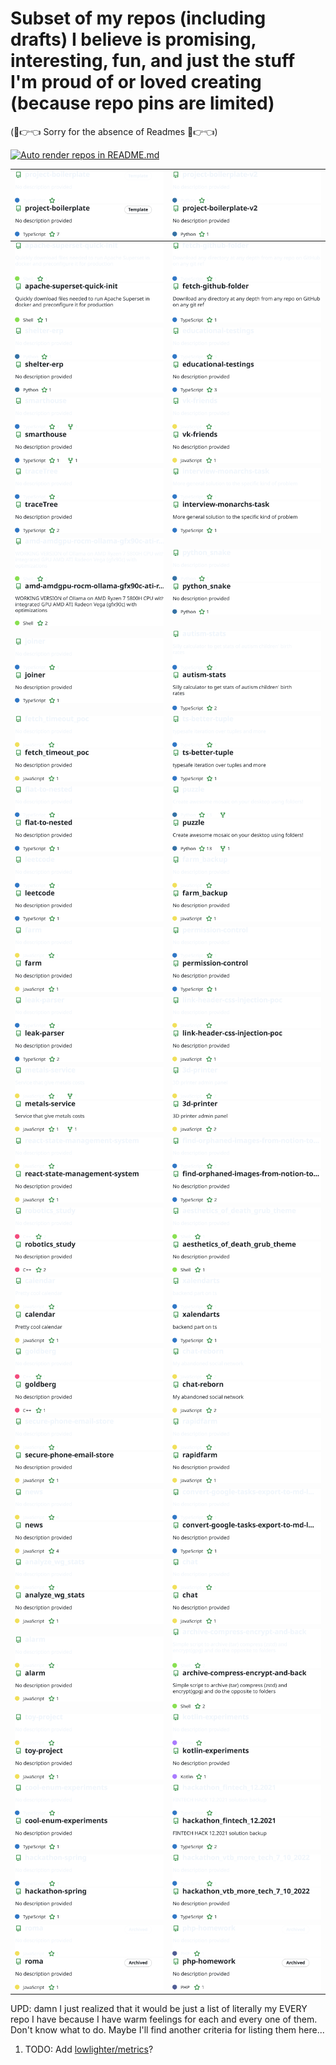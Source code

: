 # Subset of my repos (including drafts) I believe is promising, interesting, fun, and just the stuff I'm proud of or loved creating  (because repo pins are limited)

(🥺👉👈 Sorry for the absence of Readmes 🥺👉👈)

[![Auto render repos in README.md](https://github.com/nikelborm/nikelborm/actions/workflows/main.yml/badge.svg)](https://github.com/nikelborm/nikelborm/actions/workflows/main.yml)
<!-- Don't edit this. It's automatically generated by GitHub Action -->
<!-- REPO-TABLE-INJECT-START -->
|[![project-boilerplate repo](https://raw.githubusercontent.com/nikelborm/nikelborm/refs/heads/main/images/nikelborm_project-boilerplate_dark_theme.svg)](https://github.com/nikelborm/project-boilerplate#gh-dark-mode-only)[![project-boilerplate repo](https://raw.githubusercontent.com/nikelborm/nikelborm/refs/heads/main/images/nikelborm_project-boilerplate_light_theme.svg)](https://github.com/nikelborm/project-boilerplate#gh-light-mode-only)|[![project-boilerplate-v2 repo](https://raw.githubusercontent.com/nikelborm/nikelborm/refs/heads/main/images/nikelborm_project-boilerplate-v2_dark_theme.svg)](https://github.com/nikelborm/project-boilerplate-v2#gh-dark-mode-only)[![project-boilerplate-v2 repo](https://raw.githubusercontent.com/nikelborm/nikelborm/refs/heads/main/images/nikelborm_project-boilerplate-v2_light_theme.svg)](https://github.com/nikelborm/project-boilerplate-v2#gh-light-mode-only)|
|-|-|
|[![apache-superset-quick-init repo](https://raw.githubusercontent.com/nikelborm/nikelborm/refs/heads/main/images/nikelborm_apache-superset-quick-init_dark_theme.svg)](https://github.com/nikelborm/apache-superset-quick-init#gh-dark-mode-only)[![apache-superset-quick-init repo](https://raw.githubusercontent.com/nikelborm/nikelborm/refs/heads/main/images/nikelborm_apache-superset-quick-init_light_theme.svg)](https://github.com/nikelborm/apache-superset-quick-init#gh-light-mode-only)|[![fetch-github-folder repo](https://raw.githubusercontent.com/nikelborm/nikelborm/refs/heads/main/images/nikelborm_fetch-github-folder_dark_theme.svg)](https://github.com/nikelborm/fetch-github-folder#gh-dark-mode-only)[![fetch-github-folder repo](https://raw.githubusercontent.com/nikelborm/nikelborm/refs/heads/main/images/nikelborm_fetch-github-folder_light_theme.svg)](https://github.com/nikelborm/fetch-github-folder#gh-light-mode-only)|
|[![shelter-erp repo](https://raw.githubusercontent.com/nikelborm/nikelborm/refs/heads/main/images/nikelborm_shelter-erp_dark_theme.svg)](https://github.com/nikelborm/shelter-erp#gh-dark-mode-only)[![shelter-erp repo](https://raw.githubusercontent.com/nikelborm/nikelborm/refs/heads/main/images/nikelborm_shelter-erp_light_theme.svg)](https://github.com/nikelborm/shelter-erp#gh-light-mode-only)|[![educational-testings repo](https://raw.githubusercontent.com/nikelborm/nikelborm/refs/heads/main/images/nikelborm_educational-testings_dark_theme.svg)](https://github.com/nikelborm/educational-testings#gh-dark-mode-only)[![educational-testings repo](https://raw.githubusercontent.com/nikelborm/nikelborm/refs/heads/main/images/nikelborm_educational-testings_light_theme.svg)](https://github.com/nikelborm/educational-testings#gh-light-mode-only)|
|[![smarthouse repo](https://raw.githubusercontent.com/nikelborm/nikelborm/refs/heads/main/images/nikelborm_smarthouse_dark_theme.svg)](https://github.com/nikelborm/smarthouse#gh-dark-mode-only)[![smarthouse repo](https://raw.githubusercontent.com/nikelborm/nikelborm/refs/heads/main/images/nikelborm_smarthouse_light_theme.svg)](https://github.com/nikelborm/smarthouse#gh-light-mode-only)|[![vk-friends repo](https://raw.githubusercontent.com/nikelborm/nikelborm/refs/heads/main/images/nikelborm_vk-friends_dark_theme.svg)](https://github.com/nikelborm/vk-friends#gh-dark-mode-only)[![vk-friends repo](https://raw.githubusercontent.com/nikelborm/nikelborm/refs/heads/main/images/nikelborm_vk-friends_light_theme.svg)](https://github.com/nikelborm/vk-friends#gh-light-mode-only)|
|[![traceTree repo](https://raw.githubusercontent.com/nikelborm/nikelborm/refs/heads/main/images/nikelborm_traceTree_dark_theme.svg)](https://github.com/nikelborm/traceTree#gh-dark-mode-only)[![traceTree repo](https://raw.githubusercontent.com/nikelborm/nikelborm/refs/heads/main/images/nikelborm_traceTree_light_theme.svg)](https://github.com/nikelborm/traceTree#gh-light-mode-only)|[![interview-monarchs-task repo](https://raw.githubusercontent.com/nikelborm/nikelborm/refs/heads/main/images/nikelborm_interview-monarchs-task_dark_theme.svg)](https://github.com/nikelborm/interview-monarchs-task#gh-dark-mode-only)[![interview-monarchs-task repo](https://raw.githubusercontent.com/nikelborm/nikelborm/refs/heads/main/images/nikelborm_interview-monarchs-task_light_theme.svg)](https://github.com/nikelborm/interview-monarchs-task#gh-light-mode-only)|
|[![amd-amdgpu-rocm-ollama-gfx90c-ati-radeon-vega-ryzen7-5800H-arch-linux repo](https://raw.githubusercontent.com/nikelborm/nikelborm/refs/heads/main/images/nikelborm_amd-amdgpu-rocm-ollama-gfx90c-ati-radeon-vega-ryzen7-5800H-arch-linux_dark_theme.svg)](https://github.com/nikelborm/amd-amdgpu-rocm-ollama-gfx90c-ati-radeon-vega-ryzen7-5800H-arch-linux#gh-dark-mode-only)[![amd-amdgpu-rocm-ollama-gfx90c-ati-radeon-vega-ryzen7-5800H-arch-linux repo](https://raw.githubusercontent.com/nikelborm/nikelborm/refs/heads/main/images/nikelborm_amd-amdgpu-rocm-ollama-gfx90c-ati-radeon-vega-ryzen7-5800H-arch-linux_light_theme.svg)](https://github.com/nikelborm/amd-amdgpu-rocm-ollama-gfx90c-ati-radeon-vega-ryzen7-5800H-arch-linux#gh-light-mode-only)|[![python_snake repo](https://raw.githubusercontent.com/nikelborm/nikelborm/refs/heads/main/images/nikelborm_python_snake_dark_theme.svg)](https://github.com/nikelborm/python_snake#gh-dark-mode-only)[![python_snake repo](https://raw.githubusercontent.com/nikelborm/nikelborm/refs/heads/main/images/nikelborm_python_snake_light_theme.svg)](https://github.com/nikelborm/python_snake#gh-light-mode-only)|
|[![joiner repo](https://raw.githubusercontent.com/nikelborm/nikelborm/refs/heads/main/images/nikelborm_joiner_dark_theme.svg)](https://github.com/nikelborm/joiner#gh-dark-mode-only)[![joiner repo](https://raw.githubusercontent.com/nikelborm/nikelborm/refs/heads/main/images/nikelborm_joiner_light_theme.svg)](https://github.com/nikelborm/joiner#gh-light-mode-only)|[![autism-stats repo](https://raw.githubusercontent.com/nikelborm/nikelborm/refs/heads/main/images/nikelborm_autism-stats_dark_theme.svg)](https://github.com/nikelborm/autism-stats#gh-dark-mode-only)[![autism-stats repo](https://raw.githubusercontent.com/nikelborm/nikelborm/refs/heads/main/images/nikelborm_autism-stats_light_theme.svg)](https://github.com/nikelborm/autism-stats#gh-light-mode-only)|
|[![fetch_timeout_poc repo](https://raw.githubusercontent.com/nikelborm/nikelborm/refs/heads/main/images/nikelborm_fetch_timeout_poc_dark_theme.svg)](https://github.com/nikelborm/fetch_timeout_poc#gh-dark-mode-only)[![fetch_timeout_poc repo](https://raw.githubusercontent.com/nikelborm/nikelborm/refs/heads/main/images/nikelborm_fetch_timeout_poc_light_theme.svg)](https://github.com/nikelborm/fetch_timeout_poc#gh-light-mode-only)|[![ts-better-tuple repo](https://raw.githubusercontent.com/nikelborm/nikelborm/refs/heads/main/images/nikelborm_ts-better-tuple_dark_theme.svg)](https://github.com/nikelborm/ts-better-tuple#gh-dark-mode-only)[![ts-better-tuple repo](https://raw.githubusercontent.com/nikelborm/nikelborm/refs/heads/main/images/nikelborm_ts-better-tuple_light_theme.svg)](https://github.com/nikelborm/ts-better-tuple#gh-light-mode-only)|
|[![flat-to-nested repo](https://raw.githubusercontent.com/nikelborm/nikelborm/refs/heads/main/images/nikelborm_flat-to-nested_dark_theme.svg)](https://github.com/nikelborm/flat-to-nested#gh-dark-mode-only)[![flat-to-nested repo](https://raw.githubusercontent.com/nikelborm/nikelborm/refs/heads/main/images/nikelborm_flat-to-nested_light_theme.svg)](https://github.com/nikelborm/flat-to-nested#gh-light-mode-only)|[![puzzle repo](https://raw.githubusercontent.com/nikelborm/nikelborm/refs/heads/main/images/nikelborm_puzzle_dark_theme.svg)](https://github.com/nikelborm/puzzle#gh-dark-mode-only)[![puzzle repo](https://raw.githubusercontent.com/nikelborm/nikelborm/refs/heads/main/images/nikelborm_puzzle_light_theme.svg)](https://github.com/nikelborm/puzzle#gh-light-mode-only)|
|[![leetcode repo](https://raw.githubusercontent.com/nikelborm/nikelborm/refs/heads/main/images/nikelborm_leetcode_dark_theme.svg)](https://github.com/nikelborm/leetcode#gh-dark-mode-only)[![leetcode repo](https://raw.githubusercontent.com/nikelborm/nikelborm/refs/heads/main/images/nikelborm_leetcode_light_theme.svg)](https://github.com/nikelborm/leetcode#gh-light-mode-only)|[![farm_backup repo](https://raw.githubusercontent.com/nikelborm/nikelborm/refs/heads/main/images/nikelborm_farm_backup_dark_theme.svg)](https://github.com/nikelborm/farm_backup#gh-dark-mode-only)[![farm_backup repo](https://raw.githubusercontent.com/nikelborm/nikelborm/refs/heads/main/images/nikelborm_farm_backup_light_theme.svg)](https://github.com/nikelborm/farm_backup#gh-light-mode-only)|
|[![farm repo](https://raw.githubusercontent.com/nikelborm/nikelborm/refs/heads/main/images/nikelborm_farm_dark_theme.svg)](https://github.com/nikelborm/farm#gh-dark-mode-only)[![farm repo](https://raw.githubusercontent.com/nikelborm/nikelborm/refs/heads/main/images/nikelborm_farm_light_theme.svg)](https://github.com/nikelborm/farm#gh-light-mode-only)|[![permission-control repo](https://raw.githubusercontent.com/nikelborm/nikelborm/refs/heads/main/images/nikelborm_permission-control_dark_theme.svg)](https://github.com/nikelborm/permission-control#gh-dark-mode-only)[![permission-control repo](https://raw.githubusercontent.com/nikelborm/nikelborm/refs/heads/main/images/nikelborm_permission-control_light_theme.svg)](https://github.com/nikelborm/permission-control#gh-light-mode-only)|
|[![leak-parser repo](https://raw.githubusercontent.com/nikelborm/nikelborm/refs/heads/main/images/nikelborm_leak-parser_dark_theme.svg)](https://github.com/nikelborm/leak-parser#gh-dark-mode-only)[![leak-parser repo](https://raw.githubusercontent.com/nikelborm/nikelborm/refs/heads/main/images/nikelborm_leak-parser_light_theme.svg)](https://github.com/nikelborm/leak-parser#gh-light-mode-only)|[![link-header-css-injection-poc repo](https://raw.githubusercontent.com/nikelborm/nikelborm/refs/heads/main/images/nikelborm_link-header-css-injection-poc_dark_theme.svg)](https://github.com/nikelborm/link-header-css-injection-poc#gh-dark-mode-only)[![link-header-css-injection-poc repo](https://raw.githubusercontent.com/nikelborm/nikelborm/refs/heads/main/images/nikelborm_link-header-css-injection-poc_light_theme.svg)](https://github.com/nikelborm/link-header-css-injection-poc#gh-light-mode-only)|
|[![metals-service repo](https://raw.githubusercontent.com/nikelborm/nikelborm/refs/heads/main/images/nikelborm_metals-service_dark_theme.svg)](https://github.com/nikelborm/metals-service#gh-dark-mode-only)[![metals-service repo](https://raw.githubusercontent.com/nikelborm/nikelborm/refs/heads/main/images/nikelborm_metals-service_light_theme.svg)](https://github.com/nikelborm/metals-service#gh-light-mode-only)|[![3d-printer repo](https://raw.githubusercontent.com/nikelborm/nikelborm/refs/heads/main/images/nikelborm_3d-printer_dark_theme.svg)](https://github.com/nikelborm/3d-printer#gh-dark-mode-only)[![3d-printer repo](https://raw.githubusercontent.com/nikelborm/nikelborm/refs/heads/main/images/nikelborm_3d-printer_light_theme.svg)](https://github.com/nikelborm/3d-printer#gh-light-mode-only)|
|[![react-state-management-system repo](https://raw.githubusercontent.com/nikelborm/nikelborm/refs/heads/main/images/nikelborm_react-state-management-system_dark_theme.svg)](https://github.com/nikelborm/react-state-management-system#gh-dark-mode-only)[![react-state-management-system repo](https://raw.githubusercontent.com/nikelborm/nikelborm/refs/heads/main/images/nikelborm_react-state-management-system_light_theme.svg)](https://github.com/nikelborm/react-state-management-system#gh-light-mode-only)|[![find-orphaned-images-from-notion-to-obsidian-import repo](https://raw.githubusercontent.com/nikelborm/nikelborm/refs/heads/main/images/nikelborm_find-orphaned-images-from-notion-to-obsidian-import_dark_theme.svg)](https://github.com/nikelborm/find-orphaned-images-from-notion-to-obsidian-import#gh-dark-mode-only)[![find-orphaned-images-from-notion-to-obsidian-import repo](https://raw.githubusercontent.com/nikelborm/nikelborm/refs/heads/main/images/nikelborm_find-orphaned-images-from-notion-to-obsidian-import_light_theme.svg)](https://github.com/nikelborm/find-orphaned-images-from-notion-to-obsidian-import#gh-light-mode-only)|
|[![robotics_study repo](https://raw.githubusercontent.com/nikelborm/nikelborm/refs/heads/main/images/nikelborm_robotics_study_dark_theme.svg)](https://github.com/nikelborm/robotics_study#gh-dark-mode-only)[![robotics_study repo](https://raw.githubusercontent.com/nikelborm/nikelborm/refs/heads/main/images/nikelborm_robotics_study_light_theme.svg)](https://github.com/nikelborm/robotics_study#gh-light-mode-only)|[![aesthetics_of_death_grub_theme repo](https://raw.githubusercontent.com/nikelborm/nikelborm/refs/heads/main/images/nikelborm_aesthetics_of_death_grub_theme_dark_theme.svg)](https://github.com/nikelborm/aesthetics_of_death_grub_theme#gh-dark-mode-only)[![aesthetics_of_death_grub_theme repo](https://raw.githubusercontent.com/nikelborm/nikelborm/refs/heads/main/images/nikelborm_aesthetics_of_death_grub_theme_light_theme.svg)](https://github.com/nikelborm/aesthetics_of_death_grub_theme#gh-light-mode-only)|
|[![calendar repo](https://raw.githubusercontent.com/nikelborm/nikelborm/refs/heads/main/images/nikelborm_calendar_dark_theme.svg)](https://github.com/nikelborm/calendar#gh-dark-mode-only)[![calendar repo](https://raw.githubusercontent.com/nikelborm/nikelborm/refs/heads/main/images/nikelborm_calendar_light_theme.svg)](https://github.com/nikelborm/calendar#gh-light-mode-only)|[![xalendarts repo](https://raw.githubusercontent.com/nikelborm/nikelborm/refs/heads/main/images/nikelborm_xalendarts_dark_theme.svg)](https://github.com/nikelborm/xalendarts#gh-dark-mode-only)[![xalendarts repo](https://raw.githubusercontent.com/nikelborm/nikelborm/refs/heads/main/images/nikelborm_xalendarts_light_theme.svg)](https://github.com/nikelborm/xalendarts#gh-light-mode-only)|
|[![goldberg repo](https://raw.githubusercontent.com/nikelborm/nikelborm/refs/heads/main/images/nikelborm_goldberg_dark_theme.svg)](https://github.com/nikelborm/goldberg#gh-dark-mode-only)[![goldberg repo](https://raw.githubusercontent.com/nikelborm/nikelborm/refs/heads/main/images/nikelborm_goldberg_light_theme.svg)](https://github.com/nikelborm/goldberg#gh-light-mode-only)|[![chat-reborn repo](https://raw.githubusercontent.com/nikelborm/nikelborm/refs/heads/main/images/nikelborm_chat-reborn_dark_theme.svg)](https://github.com/nikelborm/chat-reborn#gh-dark-mode-only)[![chat-reborn repo](https://raw.githubusercontent.com/nikelborm/nikelborm/refs/heads/main/images/nikelborm_chat-reborn_light_theme.svg)](https://github.com/nikelborm/chat-reborn#gh-light-mode-only)|
|[![secure-phone-email-store repo](https://raw.githubusercontent.com/nikelborm/nikelborm/refs/heads/main/images/nikelborm_secure-phone-email-store_dark_theme.svg)](https://github.com/nikelborm/secure-phone-email-store#gh-dark-mode-only)[![secure-phone-email-store repo](https://raw.githubusercontent.com/nikelborm/nikelborm/refs/heads/main/images/nikelborm_secure-phone-email-store_light_theme.svg)](https://github.com/nikelborm/secure-phone-email-store#gh-light-mode-only)|[![rapidfarm repo](https://raw.githubusercontent.com/nikelborm/nikelborm/refs/heads/main/images/nikelborm_rapidfarm_dark_theme.svg)](https://github.com/nikelborm/rapidfarm#gh-dark-mode-only)[![rapidfarm repo](https://raw.githubusercontent.com/nikelborm/nikelborm/refs/heads/main/images/nikelborm_rapidfarm_light_theme.svg)](https://github.com/nikelborm/rapidfarm#gh-light-mode-only)|
|[![news repo](https://raw.githubusercontent.com/nikelborm/nikelborm/refs/heads/main/images/nikelborm_news_dark_theme.svg)](https://github.com/nikelborm/news#gh-dark-mode-only)[![news repo](https://raw.githubusercontent.com/nikelborm/nikelborm/refs/heads/main/images/nikelborm_news_light_theme.svg)](https://github.com/nikelborm/news#gh-light-mode-only)|[![convert-google-tasks-export-to-md-list repo](https://raw.githubusercontent.com/nikelborm/nikelborm/refs/heads/main/images/nikelborm_convert-google-tasks-export-to-md-list_dark_theme.svg)](https://github.com/nikelborm/convert-google-tasks-export-to-md-list#gh-dark-mode-only)[![convert-google-tasks-export-to-md-list repo](https://raw.githubusercontent.com/nikelborm/nikelborm/refs/heads/main/images/nikelborm_convert-google-tasks-export-to-md-list_light_theme.svg)](https://github.com/nikelborm/convert-google-tasks-export-to-md-list#gh-light-mode-only)|
|[![analyze_wg_stats repo](https://raw.githubusercontent.com/nikelborm/nikelborm/refs/heads/main/images/nikelborm_analyze_wg_stats_dark_theme.svg)](https://github.com/nikelborm/analyze_wg_stats#gh-dark-mode-only)[![analyze_wg_stats repo](https://raw.githubusercontent.com/nikelborm/nikelborm/refs/heads/main/images/nikelborm_analyze_wg_stats_light_theme.svg)](https://github.com/nikelborm/analyze_wg_stats#gh-light-mode-only)|[![chat repo](https://raw.githubusercontent.com/nikelborm/nikelborm/refs/heads/main/images/nikelborm_chat_dark_theme.svg)](https://github.com/nikelborm/chat#gh-dark-mode-only)[![chat repo](https://raw.githubusercontent.com/nikelborm/nikelborm/refs/heads/main/images/nikelborm_chat_light_theme.svg)](https://github.com/nikelborm/chat#gh-light-mode-only)|
|[![alarm repo](https://raw.githubusercontent.com/nikelborm/nikelborm/refs/heads/main/images/nikelborm_alarm_dark_theme.svg)](https://github.com/nikelborm/alarm#gh-dark-mode-only)[![alarm repo](https://raw.githubusercontent.com/nikelborm/nikelborm/refs/heads/main/images/nikelborm_alarm_light_theme.svg)](https://github.com/nikelborm/alarm#gh-light-mode-only)|[![archive-compress-encrypt-and-back repo](https://raw.githubusercontent.com/nikelborm/nikelborm/refs/heads/main/images/nikelborm_archive-compress-encrypt-and-back_dark_theme.svg)](https://github.com/nikelborm/archive-compress-encrypt-and-back#gh-dark-mode-only)[![archive-compress-encrypt-and-back repo](https://raw.githubusercontent.com/nikelborm/nikelborm/refs/heads/main/images/nikelborm_archive-compress-encrypt-and-back_light_theme.svg)](https://github.com/nikelborm/archive-compress-encrypt-and-back#gh-light-mode-only)|
|[![toy-project repo](https://raw.githubusercontent.com/nikelborm/nikelborm/refs/heads/main/images/nikelborm_toy-project_dark_theme.svg)](https://github.com/nikelborm/toy-project#gh-dark-mode-only)[![toy-project repo](https://raw.githubusercontent.com/nikelborm/nikelborm/refs/heads/main/images/nikelborm_toy-project_light_theme.svg)](https://github.com/nikelborm/toy-project#gh-light-mode-only)|[![kotlin-experiments repo](https://raw.githubusercontent.com/nikelborm/nikelborm/refs/heads/main/images/nikelborm_kotlin-experiments_dark_theme.svg)](https://github.com/nikelborm/kotlin-experiments#gh-dark-mode-only)[![kotlin-experiments repo](https://raw.githubusercontent.com/nikelborm/nikelborm/refs/heads/main/images/nikelborm_kotlin-experiments_light_theme.svg)](https://github.com/nikelborm/kotlin-experiments#gh-light-mode-only)|
|[![cool-enum-experiments repo](https://raw.githubusercontent.com/nikelborm/nikelborm/refs/heads/main/images/nikelborm_cool-enum-experiments_dark_theme.svg)](https://github.com/nikelborm/cool-enum-experiments#gh-dark-mode-only)[![cool-enum-experiments repo](https://raw.githubusercontent.com/nikelborm/nikelborm/refs/heads/main/images/nikelborm_cool-enum-experiments_light_theme.svg)](https://github.com/nikelborm/cool-enum-experiments#gh-light-mode-only)|[![hackathon_fintech_12.2021 repo](https://raw.githubusercontent.com/nikelborm/nikelborm/refs/heads/main/images/nikelborm_hackathon_fintech_12.2021_dark_theme.svg)](https://github.com/nikelborm/hackathon_fintech_12.2021#gh-dark-mode-only)[![hackathon_fintech_12.2021 repo](https://raw.githubusercontent.com/nikelborm/nikelborm/refs/heads/main/images/nikelborm_hackathon_fintech_12.2021_light_theme.svg)](https://github.com/nikelborm/hackathon_fintech_12.2021#gh-light-mode-only)|
|[![hackathon-spring repo](https://raw.githubusercontent.com/nikelborm/nikelborm/refs/heads/main/images/nikelborm_hackathon-spring_dark_theme.svg)](https://github.com/nikelborm/hackathon-spring#gh-dark-mode-only)[![hackathon-spring repo](https://raw.githubusercontent.com/nikelborm/nikelborm/refs/heads/main/images/nikelborm_hackathon-spring_light_theme.svg)](https://github.com/nikelborm/hackathon-spring#gh-light-mode-only)|[![hackathon_vtb_more_tech_7_10_2022 repo](https://raw.githubusercontent.com/nikelborm/nikelborm/refs/heads/main/images/nikelborm_hackathon_vtb_more_tech_7_10_2022_dark_theme.svg)](https://github.com/nikelborm/hackathon_vtb_more_tech_7_10_2022#gh-dark-mode-only)[![hackathon_vtb_more_tech_7_10_2022 repo](https://raw.githubusercontent.com/nikelborm/nikelborm/refs/heads/main/images/nikelborm_hackathon_vtb_more_tech_7_10_2022_light_theme.svg)](https://github.com/nikelborm/hackathon_vtb_more_tech_7_10_2022#gh-light-mode-only)|
|[![roma repo](https://raw.githubusercontent.com/nikelborm/nikelborm/refs/heads/main/images/nikelborm_roma_dark_theme.svg)](https://github.com/nikelborm/roma#gh-dark-mode-only)[![roma repo](https://raw.githubusercontent.com/nikelborm/nikelborm/refs/heads/main/images/nikelborm_roma_light_theme.svg)](https://github.com/nikelborm/roma#gh-light-mode-only)|[![php-homework repo](https://raw.githubusercontent.com/nikelborm/nikelborm/refs/heads/main/images/nikelborm_php-homework_dark_theme.svg)](https://github.com/nikelborm/php-homework#gh-dark-mode-only)[![php-homework repo](https://raw.githubusercontent.com/nikelborm/nikelborm/refs/heads/main/images/nikelborm_php-homework_light_theme.svg)](https://github.com/nikelborm/php-homework#gh-light-mode-only)|
<!-- REPO-TABLE-INJECT-END -->

UPD: damn I just realized that it would be just a list of literally my EVERY repo I have because I have warm feelings for each and every one of them. Don't know what to do. Maybe I'll find another criteria for listing them here...

1. TODO: Add [lowlighter/metrics](https://github.com/lowlighter/metrics)?
